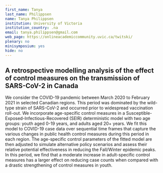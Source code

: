 ```yaml
---
first_name: Tanya
last_name: Philippsen
name: Tanya Philippsen
institution: University of Victoria
institution_country: .na
email: tanya.philippsen@gmail.com
web_page: https://onlineacademiccommunity.uvic.ca/twitski/
plenary: no
minisymposium: yes
hide: no
---
```


## A retrospective modelling analysis of the effect of control measures on the transmission of SARS-CoV-2 in Canada

We consider the COVID-19 pandemic between March 2020 to February 2021 in selected Canadian regions. This period was dominated by the wild-type strain of SARS-CoV-2 and occurred prior to widespread vaccination roll-out. We incorporate age-specific control measures in a Susceptible-Exposed-Infectious-Recovered (SEIR) deterministic model with two age groups: youth aged 0-19 years, and adults aged 20+ years. We fit this model to COVID-19 case data over sequential time frames that capture the various changes in public health control measures during this period in each region. The age-specific control parameters of the fitted model are then adjusted to simulate alternative policy scenarios and assess their relative potential effectiveness in reducing the Fall/Winter epidemic peaks. In this period, we find that a moderate increase in adult-specific control measures has a larger effect on reducing case counts when compared with a drastic strengthening of control measures in youth.


